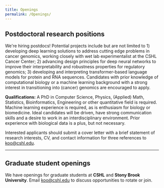 ```yaml
---
title: Openings
permalink: /Openings/
---
```


## Postdoctoral research positions

We're hiring postdocs! Potential projects include but are not limited to 1) developing deep learning solutions to address cutting edge problems in cancer genomics, working closely with wet lab experimentalist at the CSHL Cancer Center; 2) advancing design principles for deep neural networks to improve their interpretability and robustness properties for regulatory genomics; 3) developing and interpreting transformer-based language models for protein and RNA sequences. Candidates with prior knowledge of computational biology or a machine learning background with a strong interest in transitioning into (cancer) genomics are encouraged to apply.

<b>Qualifications:</b> A PhD in Computer Science, Physics, (Applied) Math, Statistics, Bioinformatics, Engineering or other quantitative field is required. Machine learning experience is required, as is enthusiasm for biology or biomedicine. Ideal candidates will be driven, have strong communication skills and a desire to work in an interdisciplinary environment. Prior experience with biological data is a plus, but not necessary.

Interested applicants should submit a cover letter with a brief statement of research interests, CV, and contact information for three references to koo@cshl.edu.

<hr>


## Graduate student openings

We have openings for graduate students at <b>CSHL</b> and <b>Stony Brook University</b>. Email koo@cshl.edu to discuss opportunities to rotate or join.

<br>
<br>
<br>
<br>
<br>
<br>


